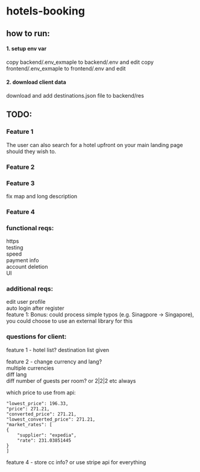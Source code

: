 # hotels-booking

## how to run:

#### 1. setup env var
copy backend/.env_exmaple to backend/.env and edit
copy frontend/.env_exmaple to frontend/.env and edit

#### 2. download client data
download and add destinations.json file to backend/res


## TODO:

### Feature 1
The user can also search for a hotel upfront on your main landing page should they wish to.

### Feature 2

### Feature 3
fix map and long description

### Feature 4

### functional reqs:
https  
testing  
speed  
payment info  
account deletion  
UI

### additional reqs:
edit user profile  
auto login after register  
feature 1: Bonus: could process simple typos (e.g. Sinagpore → Singapore), you could choose to use an external library for this

### questions for client:
feature 1 - hotel list? destination list given

feature 2 - change currency and lang?  
multiple currencies  
diff lang  
diff number of guests per room? or 2|2|2 etc always

which price to use from api:
```
"lowest_price": 196.33,
"price": 271.21,
"converted_price": 271.21,
"lowest_converted_price": 271.21,
"market_rates": [
{
    "supplier": "expedia",
    "rate": 231.03851445
}
]
```

feature 4 - store cc info? or use stripe api for everything